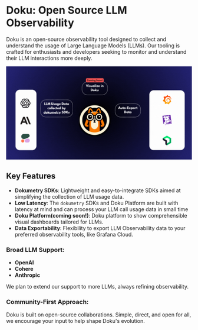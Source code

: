 # Doku: Open Source LLM Observability

Doku is an open-source observability tool designed to collect and understand the usage of Large Language Models (LLMs). Our tooling is crafted for enthusiasts and developers seeking to monitor and understand their LLM interactions more deeply.

![Doku Banner](https://raw.githubusercontent.com/dokulabs/.github/main/profile/assets/banner.gif)

## Key Features

- **Dokumetry SDKs**: Lightweight and easy-to-integrate SDKs aimed at simplifying the collection of LLM usage data.
- **Low Latency**: The `dokumetry` SDKs and Doku Platform are built with latency at mind and can process your LLM call usage data in small time
- **Doku Platform(coming soon!)**: Doku platform to show comprehensible visual dashboards tailored for LLMs.
- **Data Exportability**: Flexibility to export LLM Observability data to your preferred observability tools, like Grafana Cloud.

### Broad LLM Support:

- **OpenAI**
- **Cohere**
- **Anthropic**

We plan to extend our support to more LLMs, always refining observability.

### Community-First Approach:

Doku is built on open-source collaborations. Simple, direct, and open for all, we encourage your input to help shape Doku's evolution.
